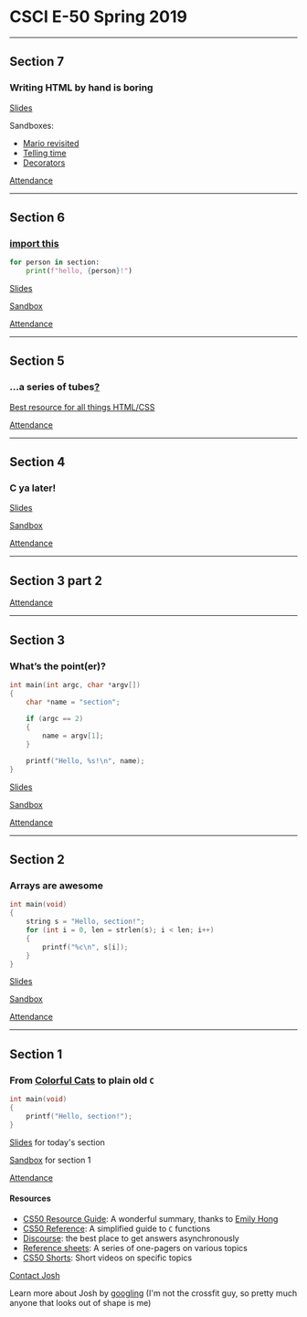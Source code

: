 # CSCI E-50 Spring 2019

***

## Section 7

### Writing HTML by hand is boring

[Slides](https://docs.google.com/presentation/d/1EE6zpD2FDUBrKAGla5XYOijsv7D1jlNc24JexEO-z4s/edit?usp=sharing)

Sandboxes:  
* [Mario revisited](http://bit.ly/2IjGBb3)
* [Telling time](http://bit.ly/2ImJEiL)
* [Decorators](http://bit.ly/2G7fYoh)

[Attendance](https://docs.google.com/forms/d/e/1FAIpQLSeQHfBTSSGFKxj726zl3fyq8etc0oQmv-feSmmpqxJtPSyTLw/viewform?usp=sf_link)

***

## Section 6

### [import this](https://en.wikipedia.org/wiki/Zen_of_Python)

```python
for person in section:
    print(f"hello, {person}!")
```

[Slides](https://docs.google.com/presentation/d/1jxRUsDgHDGhAQjznlOPrJLs8jnW02y3gd4EwHYjJKmA/edit?usp=sharing)

[Sandbox](http://bit.ly/2WDQHYp)

[Attendance](https://docs.google.com/forms/d/e/1FAIpQLScrklxp-YDq7ykKf9GjzXhbEp4-XzaMXkPQ1WfkoycjeY_EoA/viewform?usp=sf_link)

***

## Section 5

### ...a series of tubes[?](https://en.wikipedia.org/wiki/Series_of_tubes)

[Best resource for all things HTML/CSS](https://w3schools.com)

[Attendance](https://docs.google.com/forms/d/e/1FAIpQLSd_y-wyzL2j-2LQ0XV0gVXBM5sgr8Yx3cPiSflNwtPAxTMthw/viewform?usp=sf_link)

***

## Section 4

### C ya later!

[Slides](https://docs.google.com/presentation/d/15irxsSaR153HbkBpnNTbX4G4dO9Fb-4rvDbQMCzw6Kg/edit?usp=sharing)

[Sandbox](http://bit.ly/2SQdDkQ)

[Attendance](https://docs.google.com/forms/d/e/1FAIpQLSewsRdowBnb7rt9i-VACLjpardY7kUo6Xvq8Cq0XDe1jYwKsA/viewform?usp=sf_link)

***

## Section 3 part 2

[Attendance](https://docs.google.com/forms/d/e/1FAIpQLSf725jcJcc9VqzuPmzmdUx8CCBUOCNGq8Ppr1wsriPqdoCevw/viewform?usp=sf_link)

***

## Section 3

### What’s the point(er)?

```C
int main(int argc, char *argv[])
{
    char *name = "section";
    
    if (argc == 2)
    {
        name = argv[1];
    }

    printf("Hello, %s!\n", name);
}
```

[Slides](https://docs.google.com/presentation/d/15KseYAGGgPp9MuThNyhcCEWbYNDFOzcvUKZW2KSw60I/edit?usp=sharing)

[Sandbox](http://bit.ly/2tyIMPs)

[Attendance](https://docs.google.com/forms/d/e/1FAIpQLScxgwxd3X_XjBy2BsHBDkGI2K2YJOvt5uP3Iicg3xHyi4IirQ/viewform?usp=sf_link)

***

## Section 2

### Arrays are awesome

```C
int main(void)
{
    string s = "Hello, section!";
    for (int i = 0, len = strlen(s); i < len; i++)
    {
        printf("%c\n", s[i]);
    }
}
```

[Slides](https://docs.google.com/presentation/d/1hctnYNQlqztHs8Xu4FXwrAmctZ1X7-XDuGBp5C3YkQk/edit?usp=sharing)

[Sandbox](http://bit.ly/2S92c7w)

[Attendance](https://docs.google.com/forms/d/e/1FAIpQLScB8yba6sMvsY1aItvE5n-8fwmQxLP9WfgJNNZgO5erzr-Cdw/viewform?usp=sf_link)

***

## Section 1

### From [**C**olorful **C**ats](https://scratch.mit.edu) to plain old `C`

```C
int main(void)
{
    printf("Hello, section!");
}
```

[Slides](https://docs.google.com/presentation/d/1-cHEmUAWGQ6z9_lM5xYrmzClZ4aGNXc9pz8Zy8IxYQw/edit?usp=sharing) for today's section

[Sandbox](http://bit.ly/2GxHVGA) for section 1

[Attendance](https://docs.google.com/forms/d/e/1FAIpQLSd4skycpQnoi8WfxsyrSehdJ_jG9a3u_sSUyfmTFpmlWO3M6Q/viewform?usp=sf_link)

#### Resources

* [CS50 Resource Guide](https://cs50.harvard.edu/extension/2019/spring/guide.pdf): A wonderful summary, thanks to [Emily Hong](https://cdn.cs50.net/2018/fall/video_projects/staff_gifs/gifs/Emily-Hong.gif)
* [CS50 Reference](https://reference.cs50.net/): A simplified guide to `C` functions
* [Discourse](https://discourse.cs50.net/c/cs50-2019-spring): the best place to get answers asynchronously
* [Reference sheets](https://drive.google.com/open?id=1WgsqoeDJ4v3ywVF8LqtUXE0KS0tEO4vU): A series of one-pagers on various topics
* [CS50 Shorts](https://www.youtube.com/playlist?list=PLhQjrBD2T381k8ul4WQ8SQ165XqY149WW): Short videos on specific topics

[Contact Josh](mailto:cs50@jrsacher.com)

Learn more about Josh by [googling](https://www.google.com/search?q=Joshua+Sacher) (I'm not the crossfit guy, so pretty much anyone that looks out of shape is me)
